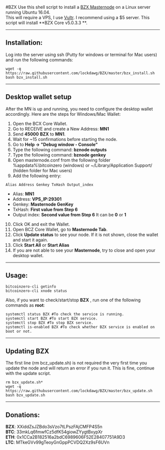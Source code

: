 #BZX
Use this shell script to install a [BZX Masternode](https://www.bitcoinzerox.net/) on a Linux server running Ubuntu 16.04.  
This will require a VPS, I use [Vultr](https://www.vultr.com/?ref=7310394).  I recommend using a $5 server.
This script will install **BZX Core v5.0.3.3 **.
***

## Installation:
Log into the server using ssh (Putty for windows or terminal for Mac users) and run the following commands:
```
wget -q https://raw.githubusercontent.com/lockdawg/BZX/master/bzx_install.sh
bash bzx_install.sh
```
***

## Desktop wallet setup

After the MN is up and running, you need to configure the desktop wallet accordingly. Here are the steps for Windows/Mac Wallet:
1. Open the BCX Core Wallet.
2. Go to RECEIVE and create a New Address: **MN1**
3. Send **45000** **BZX** to **MN1**.
4. Wait for ~15 confirmations before starting the node.
5. Go to **Help -> "Debug window - Console"**
6. Type the following command: **bznode outputs**
7. Type the following command: **bznode genkey**
8. Open masternode.conf from the following folder %appdata%\bitcoinzero (windows) or ~/Library/Application Support/ (hidden folder for Mac users)
9. Add the following entry:
```
Alias Address Genkey TxHash Output_index
```
* Alias: **MN1**
* Address: **VPS_IP:29301**
* Genkey: **Masternode GenKey**
* TxHash: **First value from Step 6** 
* Output index:  **Second value from Step 6** It can be **0** or **1**
10. Click OK and exit the Wallet.
11. Open BCZ Core Wallet, go to **Masternode Tab**.
12. Click **Update status** to see your node. If it is not shown, close the wallet and start it again.
13. Click **Start All** or **Start Alias**
12. If you are not able to see your **Masternode**, try to close and open your desktop wallet.
***

## Usage:
```
bitcoinzero-cli getinfo
bitcoinzero-cli xnode status
```
Also, if you want to check/start/stop **BZX** , run one of the following commands as **root**:
```
systemctl status BZX #To check the service is running.
systemctl start BZX #To start BZX service.
systemctl stop BZX #To stop BZX service.
systemctl is-enabled BZX #To check whether BZX service is enabled on boot or not.
```
***

## Updating BZX
The first line (rm bcz_update.sh) is not required the very first time you update the node and will return an error if you run it.  This is fine, continue with the update script.
```
rm bzx_update.sh*
wget -q https://raw.githubusercontent.com/lockdawg/BZX/master/bzx_update.sh
bash bzx_update.sh
```
***

## Donations:  

**BZX**: XXiddZsJZBdo3sVzo7tLPszFAjCMFP4S5n  
**BTC**: 33mkLq6fmwfCz5dfK54giowZYygtBxypXr  
**ETH**: 0x1CCa2B182516a2bdC6989606F52E28407751A9D3  
**LTC**: MTkeGVv99gTeoyGnGppPCVDQ2Xz9sF6UVn
